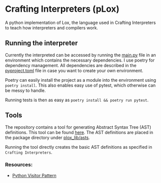 # Crafting Interpreters (pLox)

A python implementation of Lox, the language used in Crafting Interpreters to teach how interpreters and compilers work.

## Running the interpreter

Currently the interpreted can be accessed by running the [main.py](./main.py) file in an environment which contains the necessary dependencies. I use poetry for dependency management. All dependencies are described in the [pyproject.toml](./pyproject.toml) file in case you want to create your own environment.

Poetry can easily install the project as a module into the environment using `poetry install`. This also enables easy use of pytest, which otherwise can be messy to handle.

Running tests is then as easy as `poetry install && poetry run pytest`.

## Tools

The repository contains a tool for generating Abstract Syntax Tree (AST) definitions. This tool can be found [here](./tool/ast.py). The AST definitions are placed in the package directory under [plox_lib/asts](./plox_lib/asts/).

Running the tool directly creates the basic AST definitions as specified in `Crafting Interpreters`.

### Resources:
- [Python Visitor Pattern](https://refactoring.guru/design-patterns/visitor/python/example)
